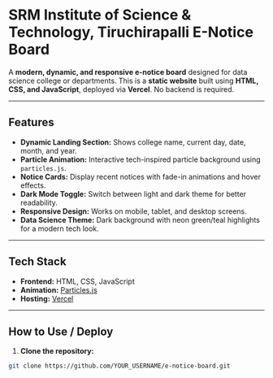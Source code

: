 # SRM Institute of Science & Technology, Tiruchirapalli E-Notice Board

A **modern, dynamic, and responsive e-notice board** designed for data science college or departments. This is a **static website** built using **HTML, CSS, and JavaScript**, deployed via **Vercel**. No backend is required.

---

## **Features**

- **Dynamic Landing Section:** Shows college name, current day, date, month, and year.  
- **Particle Animation:** Interactive tech-inspired particle background using `particles.js`.  
- **Notice Cards:** Display recent notices with fade-in animations and hover effects.  
- **Dark Mode Toggle:** Switch between light and dark theme for better readability.  
- **Responsive Design:** Works on mobile, tablet, and desktop screens.  
- **Data Science Theme:** Dark background with neon green/teal highlights for a modern tech look.  

---

## **Tech Stack**

- **Frontend:** HTML, CSS, JavaScript  
- **Animation:** [Particles.js](https://github.com/VincentGarreau/particles.js)  
- **Hosting:** [Vercel](https://vercel.com/)  

---

## **How to Use / Deploy**

1. **Clone the repository:**

```bash
git clone https://github.com/YOUR_USERNAME/e-notice-board.git
